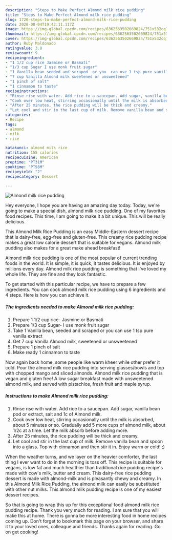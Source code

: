 ```yaml
---
description: "Steps to Make Perfect Almond milk rice pudding"
title: "Steps to Make Perfect Almond milk rice pudding"
slug: 1720-steps-to-make-perfect-almond-milk-rice-pudding
date: 2020-08-04T19:42:11.117Z
image: https://img-global.cpcdn.com/recipes/6362563502669824/751x532cq70/almond-milk-rice-pudding-recipe-main-photo.jpg
thumbnail: https://img-global.cpcdn.com/recipes/6362563502669824/751x532cq70/almond-milk-rice-pudding-recipe-main-photo.jpg
cover: https://img-global.cpcdn.com/recipes/6362563502669824/751x532cq70/almond-milk-rice-pudding-recipe-main-photo.jpg
author: Ruby Maldonado
ratingvalue: 3.8
reviewcount: 9
recipeingredient:
- "1 1/2 cup rice Jasmine or Basmati"
- "1/3 cup Sugar I use monk fruit sugar"
- "1 Vanilla bean seeded and scraped  or you  can use 1 tsp pure vanilla extract"
- "7 cup Vanilla Almond milk sweetened or unsweetened"
- "1 pinch of salt"
- "1 cinnamon to taste"
recipeinstructions:
- "Rinse rise with water. Add rice to a saucepan. Add sugar, vanilla bean pod or extract, salt and 1c of Almond milk."
- "Cook over low heat, stirring occasionally until the milk is absorbed, about 5 minutes or so. Gradually add 5 more cups of almond milk, about 1/2c at a time. Let the milk absorb before adding more."
- "After 25 minutes, the rice pudding will be thick and creamy."
- "Let cool and stir in the last cup of milk. Remove vanilla bean and spoon into a glass. Top with cinnamon and then stir it in. Enjoy warm or cold! ;)"
categories:
- Recipe
tags:
- almond
- milk
- rice

katakunci: almond milk rice 
nutrition: 155 calories
recipecuisine: American
preptime: "PT31M"
cooktime: "PT58M"
recipeyield: "2"
recipecategory: Dessert

---
```



![Almond milk rice pudding](https://img-global.cpcdn.com/recipes/6362563502669824/751x532cq70/almond-milk-rice-pudding-recipe-main-photo.jpg)

Hey everyone, I hope you are having an amazing day today. Today, we're going to make a special dish, almond milk rice pudding. One of my favorites food recipes. This time, I am going to make it a bit unique. This will be really delicious.

This Almond Milk Rice Pudding is an easy Middle-Eastern dessert recipe that is dairy-free, egg-free and gluten-free. This creamy rice pudding recipe makes a great low calorie dessert that is suitable for vegans. Almond milk pudding also makes for a great make ahead breakfast!

Almond milk rice pudding is one of the most popular of current trending foods in the world. It is simple, it is quick, it tastes delicious. It is enjoyed by millions every day. Almond milk rice pudding is something that I've loved my whole life. They are fine and they look fantastic.


To get started with this particular recipe, we have to prepare a few ingredients. You can cook almond milk rice pudding using 6 ingredients and 4 steps. Here is how you can achieve it.

<!--inarticleads1-->

##### The ingredients needed to make Almond milk rice pudding:

1. Prepare 1 1/2 cup rice- Jasmine or Basmati
1. Prepare 1/3 cup Sugar- I use monk fruit sugar
1. Take 1 Vanilla bean, seeded and scraped  or you  can use 1 tsp pure vanilla extract
1. Get 7 cup Vanilla Almond milk, sweetened or unsweetened
1. Prepare 1 pinch of salt
1. Make ready 1 cinnamon to taste


Now again back home, some people like warm kheer while other prefer it cold. Pour the almond milk rice pudding into serving glasses/bowls and top with chopped mango and sliced almonds. Almond milk rice pudding that is vegan and gluten free! A low sugar breakfast made with unsweetened almond milk, and served with pistachios, fresh fruit and maple syrup. 

<!--inarticleads2-->

##### Instructions to make Almond milk rice pudding:

1. Rinse rise with water. Add rice to a saucepan. Add sugar, vanilla bean pod or extract, salt and 1c of Almond milk.
1. Cook over low heat, stirring occasionally until the milk is absorbed, about 5 minutes or so. Gradually add 5 more cups of almond milk, about 1/2c at a time. Let the milk absorb before adding more.
1. After 25 minutes, the rice pudding will be thick and creamy.
1. Let cool and stir in the last cup of milk. Remove vanilla bean and spoon into a glass. Top with cinnamon and then stir it in. Enjoy warm or cold! ;)


When the weather turns, and we layer on the heavier comforter, the last thing I ever want to do in the morning is toss off. This recipe is suitable for vegans, is low fat and much healthier than traditional rice pudding recipe&#39;s made with cow&#39;s milk, butter and cream. This dairy-free rice pudding dessert is made with almond-milk and is pleasantly chewy and creamy. In this Almond Milk Rice Pudding, the almond milk can easily be substituted with other nut milks. This almond milk pudding recipe is one of my easiest dessert recipes. 

So that is going to wrap this up for this exceptional food almond milk rice pudding recipe. Thank you very much for reading. I am sure that you will make this at home. There is gonna be more interesting food in home recipes coming up. Don't forget to bookmark this page on your browser, and share it to your loved ones, colleague and friends. Thanks again for reading. Go on get cooking!
